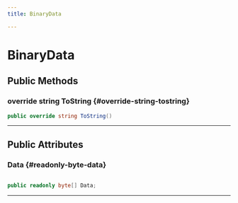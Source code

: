 ```yaml
---
title: BinaryData

---
```


# BinaryData










## Public Methods

### override string ToString {#override-string-tostring}

```csharp
public override string ToString()
```






-----------

## Public Attributes

### Data {#readonly-byte-data}

```csharp

public readonly byte[] Data;

```






-----------


